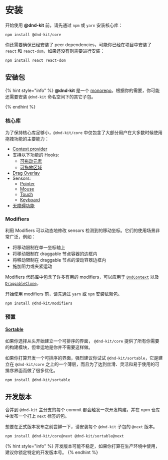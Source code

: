 # 安装

开始使用 **@dnd-kit** 前，请先通过 `npm` 或 `yarn` 安装核心库：

```
npm install @dnd-kit/core
```

你还需要确保已经安装了 peer dependencies，可能你已经在项目中安装了 `react` 和 `react-dom`，如果还没有则需要进行安装：

```bash
npm install react react-dom
```

## 安装包

{% hint style="info" %}
**@dnd-kit** 是一个 [monorepo](https://en.wikipedia.org/wiki/Monorepo)。根据你的需要，你可能还需要安装 `@dnd-kit` 命名空间下的其它子包。

{% endhint %}

### 核心库

为了保持核心库足够小，`@dnd-kit/core` 中仅包含了大部分用户在大多数时候使用拖拽功能的主要能力：

- [Context provider](../api-documentation/context-provider/)
- 支持以下功能的 Hooks:
  - [可拖动元素](../api-documentation/draggable/)
  - [可拖放区域](../api-documentation/droppable/)
- [Drag Overlay](../api-documentation/draggable/drag-overlay.md)
- Sensors:
  - [Pointer](../api-documentation/sensors/pointer.md)
  - [Mouse](../api-documentation/sensors/mouse.md)
  - [Touch](../api-documentation/sensors/touch.md)
  - [Keyboard](../api-documentation/sensors/keyboard.md)
- [无障碍功能](../guides/accessibility.md)

### Modifiers

利用 Modifiers 可以动态地修改 sensors 检测到的移动坐标。它们的使用场景非常广泛，例如：

- 将移动限制在单一坐标轴上
- 将移动限制在 draggable 节点容器的边框内
- 将移动限制在 draggable 节点的滚动容器边框内
- 施加阻力或夹紧运动

Modifiers 代码库中包含了许多有用的 modifiers，可以应用于 [`DndContext`](../api-documentation/context-provider/) 以及 [`DraggableClone`](../api-documentation/draggable/drag-overlay.md)。

开始使用 modifiers 前，请先通过 `yarn` 或 `npm` 安装依赖包。

```
npm install @dnd-kit/modifiers
```

### 预置

#### [Sortable](../presets/sortable/)

如果你选择从头开始建立一个可排序的界面， `@dnd-kit/core` 提供了所有你需要的构建模块，但幸运地是你并不需要这样做。

如果你打算开发一个可排序的界面，强烈建议你试试 `@dnd-kit/sortable`，它是建立在 `@dnd-kit/core` 之上的一个薄层，而且为了达到丝滑、灵活和易于使用的可排序界面而做了很多优化。

```
npm install @dnd-kit/sortable
```

## 开发版本

合并到 `@dnd-kit` 主分支的每个 commit 都会触发一次开发构建，并在 npm 仓库中发布一个打上 `next` 标签的包。

想要在正式版本发布之前尝鲜一下，请安装每个 `@dnd-kit` 子包的 `@next` 版本。

```
npm install @dnd-kit/core@next @dnd-kit/sortable@next
```

{% hint style="info" %}
开发版本可能不稳定，如果你打算在生产环境中使用，建议你锁定特定的开发版本号。
{% endhint %}
